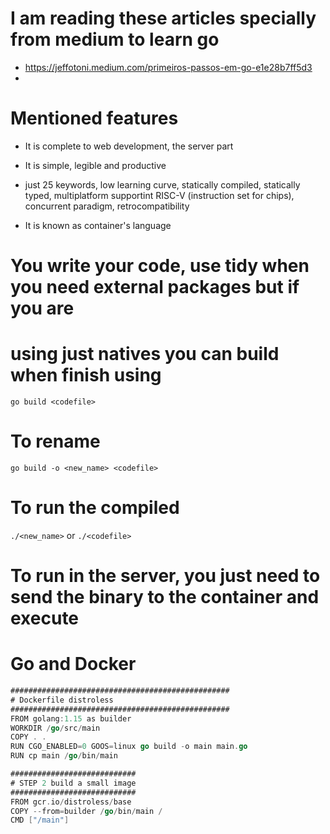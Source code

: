# I am reading these articles specially from medium to learn go
- https://jeffotoni.medium.com/primeiros-passos-em-go-e1e28b7ff5d3
- 

# Mentioned features
- It is complete to web development, the server part
- It is simple, legible and productive
- just 25 keywords, low learning curve, statically compiled, statically typed, 
multiplatform supportint RISC-V (instruction set for chips), concurrent paradigm,
retrocompatibility

- It is known as container's language

# You write your code, use tidy when you need external packages but if you are
# using just natives you can build when finish using

`go build <codefile>`

# To rename 

`go build -o <new_name> <codefile>`

# To run the compiled

`./<new_name>` or `./<codefile>`

# To run in the server, you just need to send the binary to the container and execute

# Go and Docker

```go
#################################################
# Dockerfile distroless
#################################################
FROM golang:1.15 as builder
WORKDIR /go/src/main
COPY . .
RUN CGO_ENABLED=0 GOOS=linux go build -o main main.go
RUN cp main /go/bin/main

############################
# STEP 2 build a small image
############################
FROM gcr.io/distroless/base
COPY --from=builder /go/bin/main /
CMD ["/main"]
```

